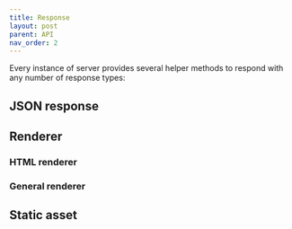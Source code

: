 ```yaml
---
title: Response
layout: post
parent: API
nav_order: 2
---
```


Every instance of server provides several helper methods to respond with any number of response types:

## JSON response

## Renderer

### HTML renderer

### General renderer

## Static asset

